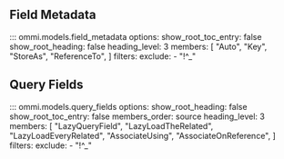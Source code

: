 ## Field Metadata

::: ommi.models.field_metadata
    options:
      show_root_toc_entry: false
      show_root_heading: false
      heading_level: 3
      members: [
        "Auto",
        "Key",
        "StoreAs",
        "ReferenceTo",
      ]
      filters:
        exclude:
          - "!^_"

## Query Fields

::: ommi.models.query_fields
    options:
      show_root_heading: false
      show_root_toc_entry: false
      members_order: source
      heading_level: 3
      members: [
        "LazyQueryField",
        "LazyLoadTheRelated",
        "LazyLoadEveryRelated",
        "AssociateUsing",
        "AssociateOnReference",
      ]
      filters:
        exclude:
          - "!^_"
